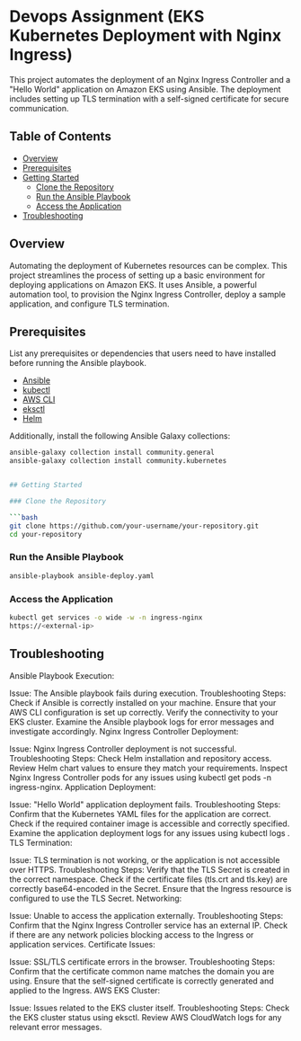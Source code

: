 
# Devops Assignment (EKS Kubernetes Deployment with Nginx Ingress)

This project automates the deployment of an Nginx Ingress Controller and a "Hello World" application on Amazon EKS using Ansible. The deployment includes setting up TLS termination with a self-signed certificate for secure communication.

## Table of Contents

- [Overview](#overview)
- [Prerequisites](#prerequisites)
- [Getting Started](#getting-started)
  - [Clone the Repository](#clone-the-repository)
  - [Run the Ansible Playbook](#run-the-ansible-playbook)
  - [Access the Application](#access-the-application)
- [Troubleshooting](#troubleshooting)


## Overview

Automating the deployment of Kubernetes resources can be complex. This project streamlines the process of setting up a basic environment for deploying applications on Amazon EKS. It uses Ansible, a powerful automation tool, to provision the Nginx Ingress Controller, deploy a sample application, and configure TLS termination.

## Prerequisites

List any prerequisites or dependencies that users need to have installed before running the Ansible playbook.

- [Ansible](https://www.ansible.com/)
- [kubectl](https://kubernetes.io/docs/tasks/tools/install-kubectl/)
- [AWS CLI](https://aws.amazon.com/cli/)
- [eksctl](https://eksctl.io/)
- [Helm](https://helm.sh/)



Additionally, install the following Ansible Galaxy collections:

```bash
ansible-galaxy collection install community.general
ansible-galaxy collection install community.kubernetes


## Getting Started

### Clone the Repository

```bash
git clone https://github.com/your-username/your-repository.git
cd your-repository
```
### Run the Ansible Playbook
```bash
ansible-playbook ansible-deploy.yaml
```

### Access the Application
```bash
kubectl get services -o wide -w -n ingress-nginx
https://<external-ip>
```

## Troubleshooting

Ansible Playbook Execution:

Issue: The Ansible playbook fails during execution.
Troubleshooting Steps:
Check if Ansible is correctly installed on your machine.
Ensure that your AWS CLI configuration is set up correctly.
Verify the connectivity to your EKS cluster.
Examine the Ansible playbook logs for error messages and investigate accordingly.
Nginx Ingress Controller Deployment:

Issue: Nginx Ingress Controller deployment is not successful.
Troubleshooting Steps:
Check Helm installation and repository access.
Review Helm chart values to ensure they match your requirements.
Inspect Nginx Ingress Controller pods for any issues using kubectl get pods -n ingress-nginx.
Application Deployment:

Issue: "Hello World" application deployment fails.
Troubleshooting Steps:
Confirm that the Kubernetes YAML files for the application are correct.
Check if the required container image is accessible and correctly specified.
Examine the application deployment logs for any issues using kubectl logs <pod-name>.
TLS Termination:

Issue: TLS termination is not working, or the application is not accessible over HTTPS.
Troubleshooting Steps:
Verify that the TLS Secret is created in the correct namespace.
Check if the certificate files (tls.crt and tls.key) are correctly base64-encoded in the Secret.
Ensure that the Ingress resource is configured to use the TLS Secret.
Networking:

Issue: Unable to access the application externally.
Troubleshooting Steps:
Confirm that the Nginx Ingress Controller service has an external IP.
Check if there are any network policies blocking access to the Ingress or application services.
Certificate Issues:

Issue: SSL/TLS certificate errors in the browser.
Troubleshooting Steps:
Confirm that the certificate common name matches the domain you are using.
Ensure that the self-signed certificate is correctly generated and applied to the Ingress.
AWS EKS Cluster:

Issue: Issues related to the EKS cluster itself.
Troubleshooting Steps:
Check the EKS cluster status using eksctl.
Review AWS CloudWatch logs for any relevant error messages.
